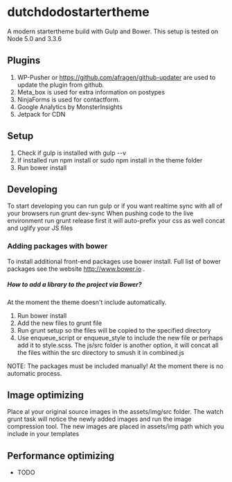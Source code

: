 

# dutchdodostartertheme
A modern startertheme build with Gulp and Bower.
This setup is tested on Node 5.0 and 3.3.6

## Plugins
1. WP-Pusher or https://github.com/afragen/github-updater are used to update the plugin from github.
2. Meta_box is used for extra information on postypes
3. NinjaForms is used for contactform.
4. Google Analytics by MonsterInsights
5. Jetpack for CDN


## Setup
1. Check if gulp is installed with gulp --v
2. If installed run npm install or sudo npm install in the theme folder
3. Run bower install

## Developing
To start developing you can run gulp or if you want realtime sync with all of your browsers run grunt dev-sync
When pushing code to the live environment run grunt release first it will auto-prefix your css as well concat and uglify your JS files

### Adding packages with bower
To install additional front-end packages use bower install. Full list of bower packages see the website http://www.bower.io .

##### How to add a library to the project via Bower?
At the moment the theme doesn't include automatically.

1. Run bower install <package>
2. Add the new files to grunt file
3. Run grunt setup so the files will be copied to the specified directory
4. Use enqueue_script or enqueue_style to include the new file or perhaps add it to style.scss. The js/src folder is another option, it will concat all the files within the src directory to smush it in combined.js

NOTE: The packages must be included manually! At the moment there is no automatic process.

## Image optimizing
Place al your original source images in the assets/img/src folder. The watch grunt task will notice the newly added images and run the image compression tool.
The new images are placed in assets/img path which you include in your templates

## Performance optimizing
- TODO
